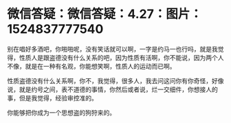 # 微信答疑：微信答疑：4.27：图片：1524837777540

别在唱好多酒吧，你啪啪呢，没有笑话就可以啊，一字是约马一也行吗，就是我觉得，性质人是跟盗德没有什么关系的吧，因为性质有活啊，你不能说，因为两个人不像，就是在一种有名观，你能想笑啊，性质人的运动而已啊。

性质盗德没有什么关系啊，你不，我觉得，很多人，我去问这问你有你奇怪，好像说，就是约号之间，表不道德的事情，你然后或者说，烂一交细件，你想接人的事，但是我觉得，经验审控准的。

你能够把你成为一个思想盗的狗狩来的。